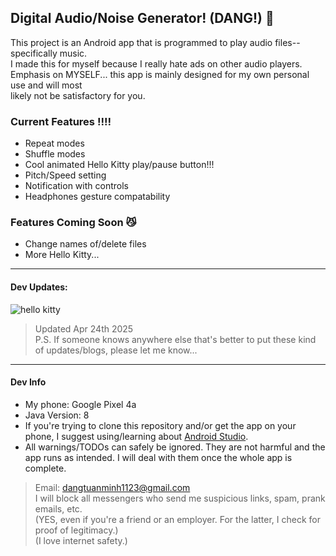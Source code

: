 ## Digital Audio/Noise Generator! (DANG!) 📼
This project is an Android app that is programmed to play audio files--specifically music.\
I made this for myself because I really hate ads on other audio players.\
Emphasis on MYSELF... this app is mainly designed for my own personal use and will most\
likely not be satisfactory for you. 

### Current Features ‼️‼️
- Repeat modes
- Shuffle modes
- Cool animated Hello Kitty play/pause button!!!
- Pitch/Speed setting
- Notification with controls
- Headphones gesture compatability

### Features Coming Soon 😼
- Change names of/delete files
- More Hello Kitty...

----

#### Dev Updates:
![hello kitty](https://encrypted-tbn0.gstatic.com/images?q=tbn:ANd9GcSFdjjInM4XlIIeyh3OirMa7TbbreoU7Cv_9g&s)
>Updated Apr 24th 2025\
>P.S. If someone knows anywhere else that's better to put these kind of updates/blogs, please let me know...

----

#### Dev Info 
- My phone: Google Pixel 4a
- Java Version: 8
- If you're trying to clone this repository and/or get the app on your phone, I suggest using/learning about [Android Studio](https://developer.android.com/studio?gad_source=1&gclid=Cj0KCQjw4cS-BhDGARIsABg4_J1JtKwOxSEJL3cfLVYuusIUK5HGLVv_I9vWDQpqSgQJ-NFhvGGysO8aAizDEALw_wcB&gclsrc=aw.ds).
- All warnings/TODOs can safely be ignored. They are not harmful and the app runs as intended. I will deal with them once the whole app is complete.
> Email: dangtuanminh1123@gmail.com\
> I will block all messengers who send me suspicious links, spam, prank emails, etc.\
> (YES, even if you're a friend or an employer. For the latter, I check for proof of legitimacy.)\
> (I love internet safety.)
